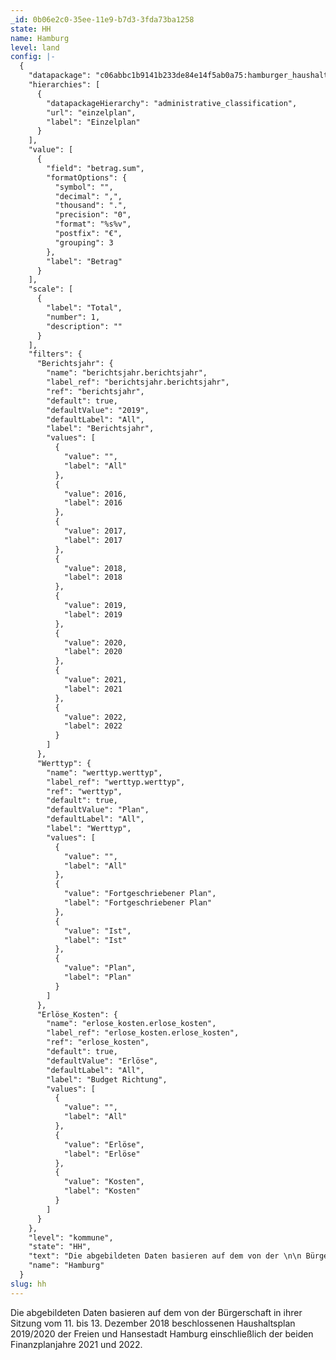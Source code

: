 ```yaml
---
_id: 0b06e2c0-35ee-11e9-b7d3-3fda73ba1258
state: HH
name: Hamburg
level: land
config: |-
  {
    "datapackage": "c06abbc1b9141b233de84e14f5ab0a75:hamburger_haushalt_hhp_19_20",
    "hierarchies": [
      {
        "datapackageHierarchy": "administrative_classification",
        "url": "einzelplan",
        "label": "Einzelplan"
      }
    ],
    "value": [
      {
        "field": "betrag.sum",
        "formatOptions": {
          "symbol": "",
          "decimal": ",",
          "thousand": ".",
          "precision": "0",
          "format": "%s%v",
          "postfix": "€",
          "grouping": 3
        },
        "label": "Betrag"
      }
    ],
    "scale": [
      {
        "label": "Total",
        "number": 1,
        "description": ""
      }
    ],
    "filters": {
      "Berichtsjahr": {
        "name": "berichtsjahr.berichtsjahr",
        "label_ref": "berichtsjahr.berichtsjahr",
        "ref": "berichtsjahr",
        "default": true,
        "defaultValue": "2019",
        "defaultLabel": "All",
        "label": "Berichtsjahr",
        "values": [
          {
            "value": "",
            "label": "All"
          },
          {
            "value": 2016,
            "label": 2016
          },
          {
            "value": 2017,
            "label": 2017
          },
          {
            "value": 2018,
            "label": 2018
          },
          {
            "value": 2019,
            "label": 2019
          },
          {
            "value": 2020,
            "label": 2020
          },
          {
            "value": 2021,
            "label": 2021
          },
          {
            "value": 2022,
            "label": 2022
          }
        ]
      },
      "Werttyp": {
        "name": "werttyp.werttyp",
        "label_ref": "werttyp.werttyp",
        "ref": "werttyp",
        "default": true,
        "defaultValue": "Plan",
        "defaultLabel": "All",
        "label": "Werttyp",
        "values": [
          {
            "value": "",
            "label": "All"
          },
          {
            "value": "Fortgeschriebener Plan",
            "label": "Fortgeschriebener Plan"
          },
          {
            "value": "Ist",
            "label": "Ist"
          },
          {
            "value": "Plan",
            "label": "Plan"
          }
        ]
      },
      "Erlöse_Kosten": {
        "name": "erlose_kosten.erlose_kosten",
        "label_ref": "erlose_kosten.erlose_kosten",
        "ref": "erlose_kosten",
        "default": true,
        "defaultValue": "Erlöse",
        "defaultLabel": "All",
        "label": "Budget Richtung",
        "values": [
          {
            "value": "",
            "label": "All"
          },
          {
            "value": "Erlöse",
            "label": "Erlöse"
          },
          {
            "value": "Kosten",
            "label": "Kosten"
          }
        ]
      }
    },
    "level": "kommune",
    "state": "HH",
    "text": "Die abgebildeten Daten basieren auf dem von der \n\n Bürgerschaft in ihrer Sitzung vom 11. bis 13. Dezember 2018 beschlossenen Haushaltsplan 2019/2020 der Freien und Hansestadt Hamburg einschließlich der beiden Finanzplanjahre 2021 und 2022.",
    "name": "Hamburg"
  }
slug: hh
---
```

Die abgebildeten Daten basieren auf dem von der Bürgerschaft in ihrer Sitzung vom 11. bis 13. Dezember 2018 beschlossenen Haushaltsplan 2019/2020 der Freien und Hansestadt Hamburg einschließlich der beiden Finanzplanjahre 2021 und 2022.
